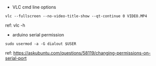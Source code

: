 * VLC cmd line options
```
vlc --fullscreen --no-video-title-show --qt-continue 0 VIDEO.MP4
```
ref: vlc -h


* arduino serial permission
```
sudo usermod -a -G dialout $USER
```
ref: https://askubuntu.com/questions/58119/changing-permissions-on-serial-port
